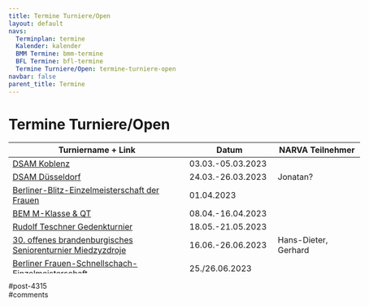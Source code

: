 ```yaml
---
title: Termine Turniere/Open 
layout: default
navs:
  Terminplan: termine
  Kalender: kalender
  BMM Termine: bmm-termine
  BFL Termine: bfl-termine
  Termine Turniere/Open: termine-turniere-open
navbar: false
parent_title: Termine
---
```

<div class="post-4315 page type-page status-publish hentry" id="post-4315">
<h1 class="entry-title">Termine Turniere/Open</h1>
<div class="entry-content">
<table class="clean swiss footable" style="height: 258px; width: 790px;">
<thead>
<tr style="height: 18px;">
<th style="width: 332px; height: 18px;">Turniername + Link</th>
<th style="width: 158px; height: 18px;">Datum</th>
<th nowrap="nowrap" style="width: 154px; height: 18px;">NARVA Teilnehmer</th>
</tr>
</thead>
<tbody>
<tr style="height: 24px;">
<td><a href="https://www.dsam-cup.de/" rel="noopener" target="_blank">DSAM Koblenz</a></td>
<td>03.03.-05.03.2023</td>
<td></td>
</tr>
<tr style="height: 24px;">
<td><a href="https://www.dsam-cup.de/" rel="noopener" target="_blank">DSAM Düsseldorf</a></td>
<td>24.03.-26.03.2023</td>
<td>Jonatan?</td>
</tr>
<tr style="height: 24px;">
<td><a href="https://www.berlinerschachverband.de/entry/berliner-frauen-blitz-einzelmeisterschaft-2023-am-01-04-23.html" rel="noopener" target="_blank">Berliner-Blitz-Einzelmeisterschaft der Frauen</a></td>
<td>01.04.2023</td>
<td></td>
</tr>
<tr style="height: 24px;">
<td><a href="https://www.berlinerschachverband.de/berliner-meisterschaft-meisterklasse-und-qualifikationsturnier-2023.html" rel="noopener" target="_blank">BEM M-Klasse &amp; QT</a></td>
<td>08.04.-16.04.2023</td>
<td></td>
</tr>
<tr style="height: 24px;">
<td><a href="https://www.sglasker.de/news/8257/rudolf-teschner-turnier-zu-himmelfahrt-2023.html" rel="noopener" target="_blank">Rudolf Teschner Gedenkturnier</a></td>
<td>18.05.-21.05.2023</td>
<td></td>
</tr>
<tr style="height: 24px;">
<td><a href="https://www.seniorenschach-brandenburg.de/2022/10/25/30-offenes-brandenburgisches-seniorenturnier-2023/" rel="noopener" target="_blank">30. offenes brandenburgisches Seniorenturnier Miedzyzdroje</a></td>
<td>16.06.-26.06.2023</td>
<td>Hans-Dieter, Gerhard</td>
</tr>
<tr style="height: 24px;">
<td><a href="https://www.berlinerschachverband.de/entry/berliner-frauen-schnellschach-einzelmeisterschaft-am-24-25-06-2023.html" rel="noopener" target="_blank">Berliner Frauen-Schnellschach-Einzelmeisterschaft</a></td>
<td>25./26.06.2023</td>
<td></td>
</tr>
<tr style="height: 24px;">
<td><a href="http://www.falkenseer-open.de/" rel="noopener" target="_blank">Falkenseer Open 2023</a></td>
<td>03.11.-05.11.2023</td>
<td></td>
</tr>
</tbody>
</table>
</div><!-- .entry-content -->
</div> #post-4315 
<div id="comments">
</div> #comments 
